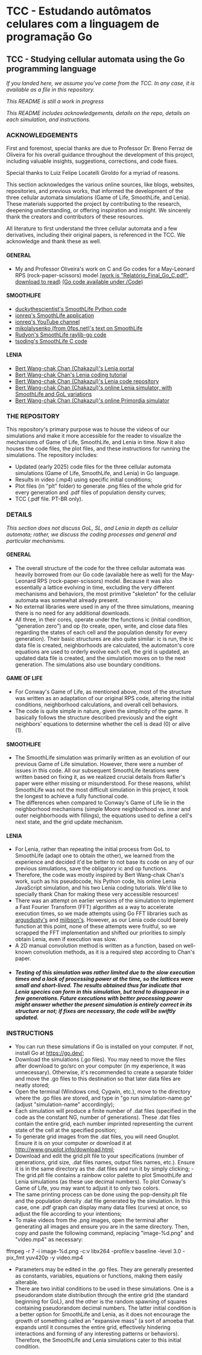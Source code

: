 # TCC - Estudando autômatos celulares com a linguagem de programação Go

## TCC - Studying cellular automata using the Go programming language
_If you landed here, we assume you've come from the TCC. In any case, it is available as a file in this repository._

_This README is still a work in progress_

_This README includes acknowledgements, details on the repo, details on each simulation, and instructions._

### ACKNOWLEDGEMENTS
First and foremost, special thanks are due to Professor Dr. Breno Ferraz de Oliveira for his overall guidance throughout the development of this project, including valuable insights, suggestions, corrections, and code fixes.

Special thanks to Luiz Felipe Locatelli Giroldo for a myriad of reasons.

This section acknowledges the various online sources, like blogs, websites, repositories, and previous works, that informed the development of the three cellular automata simulations (Game of Life, SmoothLife, and Lenia). These materials supported the project by contributing to the research, deepening understanding, or offering inspiration and insight. We sincerely thank the creators and contributors of these resources.

All literature to first understand the three cellular automata and a few derivatives, including their original papers, is referenced in the TCC. We acknowledge and thank these as well.

#### GENERAL
- My and Professor Oliveira's work on C and Go codes for a May-Leonard RPS (rock-paper-scissors) model [(work is "Relatório_Final_Go_C.pdf", download to read)](Relatório_Final_Go_C.pdf) [(Go code available under /Code)](Code/may_leonard_rps.go)

#### SMOOTHLIFE
- [duckythescientist's SmoothLife Python code](https://github.com/duckythescientist/SmoothLife/blob/master/smoothlife.py)
- [ionreq's SmoothLife application](https://sourceforge.net/projects/smoothlife/)
- [ionreq's YouTube channel](https://www.youtube.com/channel/UC_xsxCHaz_h-GGtOaFRGjvg)
- [mikolalysenko (from 0fps.net)'s text on SmoothLife](https://0fps.net/tag/smoothlife/)
- [Rudyon's SmoothLife raylib-go code](https://github.com/rudyon/smoothlife-go/tree/9fa85b9a457a2d817529fdfa9b8e062352d516fd)
- [tsoding's SmoothLife C code](https://github.com/tsoding/SmoothLife/blob/master/smoothlife_term.c)

#### LENIA
- [Bert Wang-chak Chan (Chakazul)'s Lenia portal](https://chakazul.github.io/lenia.html)
- [Bert Wang-chak Chan's Lenia coding tutorial](https://colab.research.google.com/github/OpenLenia/Lenia-Tutorial/blob/main/Tutorial_From_Conway_to_Lenia.ipynb)
- [Bert Wang-chak Chan (Chakazul)'s Lenia code repository](https://github.com/Chakazul/Lenia)
- [Bert Wang-chak Chan (Chakazul)'s online Lenia simulator, with SmoothLife and GoL variations](https://chakazul.github.io/Lenia/JavaScript/Lenia.html)
- [Bert Wang-chak Chan (Chakazul)'s online Primordia simulator](https://chakazul.github.io/Primordia/Primordia.html)

### THE REPOSITORY
This repository's primary purpose was to house the videos of our simulations and make it more accessible for the reader to visualize the mechanisms of Game of Life, SmoothLife, and Lenia in time. Now it also houses the code files, the plot files, and these instructions for running the simulations. The repository includes:
- Updated (early 2025) code files for the three cellular automata simulations (Game of Life, SmoothLife, and Lenia) in Go language.
- Results in video (.mp4) using specific initial conditions;
- Plot files (in "plt" folder) to generate .png files of the whole grid for every generation and .pdf files of population density curves;
- TCC (.pdf file. PT-BR only).

### DETAILS

_This section does not discuss GoL, SL, and Lenia in depth as cellular automata; rather, we discuss the coding processes and general and particular mechanisms._

#### GENERAL
- The overall structure of the code for the three cellular automata was heavily borrowed from our Go code (available here as well) for the May-Leonard RPS (rock-paper-scissors) model. Because it was also essentially a lattice evolving in time, excluding the very different mechanisms and behaviors, the most primitive "skeleton" for the cellular automata was somewhat already present.
- No external libraries were used in any of the three simulations, meaning there is no need for any additional downloads.
- All three, in their cores, operate under the functions ic (initial condition, "generation zero") and op (to create, open, write, and close data files regarding the states of each cell and the population density for every generation). Their basic structures are also quite similar: ic is run, the ic data file is created, neighborhoods are calculated, the automaton's core equations are used to orderly evolve each cell, the grid is updated, an updated data file is created, and the simulation moves on to the next generation. The simulations also use boundary conditions.

#### GAME OF LIFE
- For Conway's Game of Life, as mentioned above, most of the structure was written as an adaptation of our original RPS code, altering the initial conditions, neighborhood calculations, and overall cell behaviors.
- The code is quite simple in nature, given the simplicity of the game. It basically follows the structure described previously and the eight neighbors' equations to determine whether the cell is dead (0) or alive (1). 

#### SMOOTHLIFE
- The SmoothLife simulation was primarily written as an evolution of our previous Game of Life simulation. However, there were a number of issues in this code. All our subsequent SmoothLife iterations were written based on fixing it, as we realized crucial details from Rafler's paper were either missing or misunderstood. For these reasons, whilst SmoothLife was not the most difficult simulation in this project, it took the longest to achieve a fully functional code.
- The differences when compared to Conway's Game of Life lie in the neighborhood mechanisms (simple Moore neighborhood vs. inner and outer neighborhoods with fillings), the equations used to define a cell's next state, and the grid update mechanism. 

#### LENIA
- For Lenia, rather than repeating the initial process from GoL to SmoothLife (adapt one to obtain the other), we learned from the experience and decided it'd be better to not base its code on any of our previous simulations, save the obligatory ic and op functions.
- Therefore, the code was mostly inspired by Bert Wang-chak Chan's work, such as his pseudocode, his Python code, his online Lenia JavaScript simulation, and his two Lenia coding tutorials. We'd like to specially thank Chan for making these very accessible resources!
- There was an attempt on earlier versions of the simulation to implement a Fast Fourier Transform (FFT) algorithm as a way to accelerate execution times, so we made attempts using Go FFT libraries such as [argusdusty's](https://github.com/argusdusty/gofft) and [mjibson's](https://pkg.go.dev/github.com/mjibson/go-dsp/fft). However, as our Lenia code could barely function at this point, none of these attempts were fruitful, so we scrapped the FFT implementation and shifted our priorities to simply obtain Lenia, even if execution was slow.  
- A 2D manual convolution method is written as a function, based on well-known convolution methods, as it is a required step according to Chan's paper.
- ##### Testing of this simulation was rather limited due to the slow execution times and a lack of processing power at the time, so the lattices were small and short-lived. The results obtained thus far indicate that Lenia species can form in this simulation, but tend to disappear in a few generations. Future executions with better processing power might answer whether the present simulation is entirely correct in its structure or not; if fixes are necessary, the code will be swiftly updated.

### INSTRUCTIONS
- You can run these simulations if Go is installed on your computer. If not, install Go at https://go.dev/;
- Download the simulations (.go files). You may need to move the files after download to go/src on your computer (in my experience, it was unnecessary). Otherwise, it's recommended to create a separate folder and move the .go files to this destination so that later data files are neatly stored;
- Open the terminal (Windows cmd, Cygwin, etc.), move to the directory where the .go files are stored, and type in "go run simulation-name.go" (adjust "simulation-name" accordingly);
- Each simulation will produce a finite number of .dat files (specified in the code as the constant NG, number of generations). These .dat files contain the entire grid, each number imprinted representing the current state of the cell at the specified position;
- To generate grid images from the .dat files, you will need Gnuplot. Ensure it is on your computer or download it at http://www.gnuplot.info/download.html;
- Download and edit the grid.plt file to your specifications (number of generations, grid size, .dat files names, output files names, etc.). Ensure it is in the same directory as the .dat files and run it by simply clicking;
      - The grid.plt file contains a rainbow color palette to plot SmoothLife and Lenia simulations (as these use decimal numbers). To plot Conway's Game of Life, you may want to adjust it to only two colors.
- The same printing process can be done using the pop-density.plt file and the population density .dat file generated by the simulation. In this case, one .pdf graph can display many data files (curves) at once, so adjust the file according to your intentions;
- To make videos from the .png images, open the terminal after generating all images and ensure you are in the same directory. Then, copy and paste the following command, replacing "image-%d.png" and "video.mp4" as necessary:

ffmpeg -r 7 -i image-%d.png -c:v libx264 -profile:v baseline -level 3.0 -pix_fmt yuv420p -y video.mp4

- Parameters may be edited in the .go files. They are generally presented as constants, variables, equations or functions, making them easily alterable.
- There are two initial conditions to be used in these simulations. One is a pseudorandom state distribution through the entire grid (the standard beginning for GoL), and the other is the random spawning of squares containing pseudorandom decimal numbers. The latter initial condition is a better option for SmoothLife and Lenia, as it does not encourage the growth of something called an "expansive mass" (a sort of amoeba that expands until it consumes the entire grid, effectively hindering interactions and forming of any interesting patterns or behaviors). Therefore, the SmoothLife and Lenia simulations cater to this initial condition.
